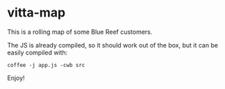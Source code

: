vitta-map
=========

This is a rolling map of some Blue Reef customers.

The JS is already compiled, so it should work out of the box, but it can be easily compiled with:

```shell
coffee -j app.js -cwb src
```

Enjoy!
